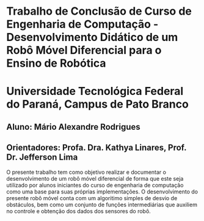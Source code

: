 # Trabalho de Conclusão de Curso de Engenharia de Computação - Desenvolvimento Didático de um Robô Móvel Diferencial para o Ensino de Robótica
# Universidade Tecnológica Federal do Paraná, Campus de Pato Branco
## Aluno: Mário Alexandre Rodrigues
## Orientadores: Profa. Dra. Kathya Linares, Prof. Dr. Jefferson Lima

O presente trabalho tem como objetivo realizar e documentar o desenvolvimento de um robô móvel diferencial de forma que este seja utilizado por alunos iniciantes do curso de engenharia de computação como uma base para suas próprias implementações. O desenvolvimento do presente robô móvel conta com um algoritimo simples de desvio de obstáculos, bem como um conjunto de funções intermediárias que auxiliem no controle e obtenção dos dados dos sensores do robô.
